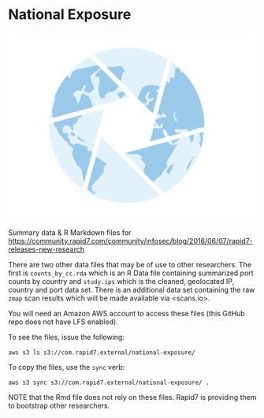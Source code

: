 # National Exposure

![](./national-exposure.svg)

Summary data & R Markdown files for <https://community.rapid7.com/community/infosec/blog/2016/06/07/rapid7-releases-new-research>

There are two other data files that may be of use to other researchers. The first is `counts_by_cc.rda` which is an R Data file containing summarized port counts by country and `study.ips` which is the cleaned, geolocated IP, country and port data set. There is an additional data set containing the raw `zmap` scan results which will be made available via <scans.io>.

You will need an Amazon AWS account to access these files (this GitHub repo does not have LFS enabled).

To see the files, issue the following:

    aws s3 ls s3://com.rapid7.external/national-exposure/

To copy the files, use the `sync` verb:

    aws s3 sync s3://com.rapid7.external/national-exposure/ .
   
NOTE that the Rmd file does not rely on these files. Rapid7 is providing them to bootstrap other researchers.
